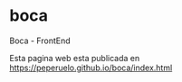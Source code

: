 # boca
Boca - FrontEnd

Esta pagina web esta publicada en 
https://peperuelo.github.io/boca/index.html

